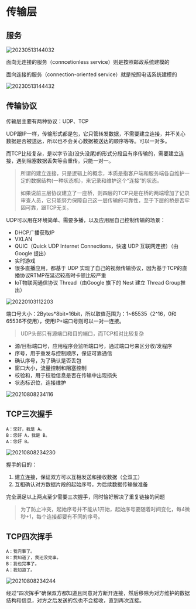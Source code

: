 # 传输层

## 服务

![20230513144032](http://image.zuoright.com/20230513144032.png)

面向无连接的服务（conncetionless service）则是按照邮政系统建模的

面向连接的服务（connection-oriented service）就是按照电话系统建模的

![20230513144432](http://image.zuoright.com/20230513144432.png)

## 传输协议

传输层主要有两种协议：UDP、TCP

UDP跟IP一样，传输形式都是包，它只管转发数据，不需要建立连接，并不关心数据是否被送达，所以也不会关心数据被送达的顺序等等。可以一对多。

而TCP比较复杂，是以字节流(没头没尾)的形式分段且有序传输的，需要建立连接，遇到阻塞数据丢失等会重传。只能一对一。

> 所谓的建立连接，只是逻辑上的概念，本质是指客户端和服务端各自维护一定的数据结构(一种状态机)，来记录和维护这个“连接”的状态。
>
> 如果说前三层协议建立了一座桥，则四层的TCP只是在桥的两端增加了记录审查人员，它只能努力保障自己这一层传输的可靠性，至于下层的桥是否牢固可靠，跟TCP无关。

UDP可以用在环境简单、需要多播，以及应用层自己控制传输的场景：

- DHCP广播获取IP
- VXLAN
- QUIC（Quick UDP Internet Connections，快速 UDP 互联网连接）（由Google 提出）
- 实时游戏
- 很多直播应用，都基于 UDP 实现了自己的视频传输协议，因为基于TCP的直播协议RTMP在延迟较高时卡顿比较严重
- IoT物联网通信协议 Thread（由Google 旗下的 Nest 建立 Thread Group推出）

![20220103112203](http://image.zuoright.com/20220103112203.png)

端口号大小：2Bytes*8bit=16bit，所以取值范围为：1~65535（2^16，0和65536不使用），使用IP+端口号则可以一对一连接。

> UDP头部只有源端口和目的端口，而TCP相对比较复杂

- 源/目标端口号，应用程序会监听端口号，通过端口号来区分收/发程序
- 序号，用于重发与控制顺序，保证可靠通信
- 确认序号，为了确认是否丢包
- 窗口大小，流量控制和阻塞控制
- 校验和，用于校验信息是否在传输中出现损失
- 状态标识位，连接维护

![20210808234116](http://image.zuoright.com/20210808234116.png)

## TCP三次握手

```text
A：您好，我是 A。
B：您好 A，我是 B。
A：您好 B。
```

![20210808234230](http://image.zuoright.com/20210808234230.png)

握手的目的：

1. 建立连接，保证双方可以互相发送和接收数据（全双工）
2. 互相确认对方数据片段的起始序号，为后续数据传输做准备

完全满足以上两点至少需要三次握手，同时恰好解决了重复链接的问题

> 为了防止冲突，起始序号并不能从1开始，起始序号要随着时间变化，每4微秒+1，每个连接都要有不同的序号。

## TCP四次挥手

```text
A：我完事了。
B：我知道了，我还没完事。
B：我也完事了。
A：我知道了。
```

![20210808234244](http://image.zuoright.com/20210808234244.png)

经过“四次挥手”确保双方都知道且同意对方断开连接，然后移除为对方维护的数据结构和信息，对方之后发送的包也不会接收，直到再次连接。
